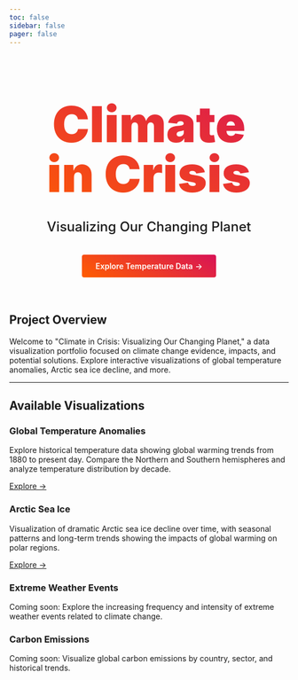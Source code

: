 ```yaml
---
toc: false
sidebar: false
pager: false
---
```


<div class="hero">
  <h1>Climate in Crisis</h1>
  <h2>Visualizing Our Changing Planet</h2>
  <a href="/global-temperature-dashboard">Explore Temperature Data<span style="display: inline-block; margin-left: 0.25rem;">→</span></a>
</div>

<div class="grid grid-cols-1" style="grid-auto-rows: 300px;">
  <div class="card">
    <h2>Project Overview</h2>
    <p>Welcome to "Climate in Crisis: Visualizing Our Changing Planet," a data visualization portfolio focused on climate change evidence, impacts, and potential solutions. Explore interactive visualizations of global temperature anomalies, Arctic sea ice decline, and more.</p>
  </div>
</div>

---

## Available Visualizations

<div class="grid grid-cols-2">
  <div class="card">
    <h3>Global Temperature Anomalies</h3>
    <p>Explore historical temperature data showing global warming trends from 1880 to present day. Compare the Northern and Southern hemispheres and analyze temperature distribution by decade.</p>
    <a href="/global-temperature-dashboard">Explore →</a>
  </div>
  <div class="card">
    <h3>Arctic Sea Ice</h3>
    <p>Visualization of dramatic Arctic sea ice decline over time, with seasonal patterns and long-term trends showing the impacts of global warming on polar regions.</p>
    <a href="/arctic-sea-ice-dashboard">Explore →</a>
  </div>
  <div class="card">
    <h3>Extreme Weather Events</h3>
    <p>Coming soon: Explore the increasing frequency and intensity of extreme weather events related to climate change.</p>
  </div>
  <div class="card">
    <h3>Carbon Emissions</h3>
    <p>Coming soon: Visualize global carbon emissions by country, sector, and historical trends.</p>
  </div>
</div>

<style>

.hero {
  display: flex;
  flex-direction: column;
  align-items: center;
  font-family: var(--sans-serif);
  margin: 4rem 0 4rem;
  text-wrap: balance;
  text-align: center;
}

.hero h1 {
  margin: 1rem 0;
  padding: 1rem 0;
  max-width: none;
  font-size: 14vw;
  font-weight: 900;
  line-height: 1;
  background: linear-gradient(30deg, #ff5e00, #d81356);
  -webkit-background-clip: text;
  -webkit-text-fill-color: transparent;
  background-clip: text;
}

.hero h2 {
  margin: 0 0 2rem 0;
  max-width: 34em;
  font-size: 24px;
  font-style: initial;
  font-weight: 500;
  line-height: 1.5;
  color: var(--theme-foreground-muted);
}

.hero a {
  display: inline-block;
  padding: 0.75rem 1.5rem;
  background: linear-gradient(30deg, #ff5e00, #d81356);
  color: white;
  font-weight: 600;
  border-radius: 4px;
  text-decoration: none;
  transition: all 0.2s ease;
}

.hero a:hover {
  transform: translateY(-2px);
  box-shadow: 0 4px 8px rgba(0, 0, 0, 0.1);
}

@media (min-width: 640px) {
  .hero h1 {
    font-size: 90px;
  }
}

</style>
